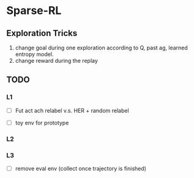 # Sparse-RL

## Exploration Tricks

1. change goal during one exploration according to Q, past ag, learned entropy model.
2. change reward during the replay

## TODO

### L1

- [ ] Fut act ach relabel v.s. HER + random relabel
- [ ] toy env for prototype



### L2



### L3

- [ ] remove eval env (collect once trajectory is finished)